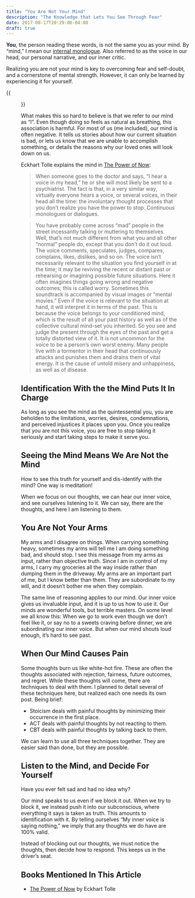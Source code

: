 ```yaml
---
title: "You Are Not Your Mind"
description: "The Knowledge that Lets You See Through Fear"
date: 2017-08-17T20:29:06-04:00
draft: true
---
```

**You**, the person reading these words, is not the same you as your mind. By “mind,” I mean our [internal monologue](https://en.wikipedia.org/wiki/Internal_monologue). Also referred to as the voice in our head, our personal narrative, and our inner critic.

Realizing you are not your mind is key to overcoming fear and self-doubt, and a cornerstone of mental strength. However, it can only be learned by experiencing it for yourself.

{{<figure class="" src="/img/Drawing1-1-300x300.png" title="You are not your mind, but your mind is part of you.">}}

What makes this so hard to believe is that we refer to our mind as “I”. Even though doing so feels as natural as breathing, this association is harmful. For most of us (me included), our mind is often negative. It tells us stories about how our current situation is bad, or lets us know that we are unable to accomplish something, or details the reasons why our loved ones will look down on us.
<!--more-->

Eckhart Tolle explains the mind in [The Power of Now](http://amzn.to/2udmulH):

>When someone goes to the doctor and says, “I hear a voice in my head,” he or she will most likely be sent to a psychiatrist. The fact is that, in a very similar way, virtually everyone hears a voice, or several voices, in their head all the time: the involuntary thought processes that you don’t realize you have the power to stop. Continuous monologues or dialogues.

>You have probably come across “mad” people in the street incessantly talking or muttering to themselves. Well, that’s not much different from what you and all other “normal” people do, except that you don’t do it out loud. The voice comments, speculates, judges, compares, complains, likes, dislikes, and so on. The voice isn’t necessarily relevant to the situation you find yourself in at the time; it may be reviving the recent or distant past or rehearsing or imagining possible future situations. Here it often imagines things going wrong and negative outcomes; this is called worry. Sometimes this soundtrack is accompanied by visual images or “mental movies.” Even if the voice is relevant to the situation at hand, it will interpret it in terms of the past. This is because the voice belongs to your conditioned mind, which is the result of all your past history as well as of the collective cultural mind-set you inherited. So you see and judge the present through the eyes of the past and get a totally distorted view of it. It is not uncommon for the voice to be a person’s own worst enemy. Many people live with a tormentor in their head that continuously attacks and punishes them and drains them of vital energy. It is the cause of untold misery and unhappiness, as well as of disease.

## Identification With the the Mind Puts It In Charge

As long as you see the mind as the quintessential you, you are beholden to the limitations, worries, desires, condemnations, and perceived injustices it places upon you. Once you realize that you are not this voice, you are free to stop taking it seriously and start taking steps to make it serve you.

## Seeing the Mind Means We Are Not the Mind

How to see this truth for yourself and dis-identify with the mind? One way is meditation!

When we focus on our thoughts, we can hear our inner voice, and see ourselves listening to it. We can say, there are the thoughts, and here I am listening to them.

## You Are Not Your Arms

My arms and I disagree on things. When carrying something heavy, sometimes my arms will tell me I am doing something bad, and should stop. I see this message from my arms as input, rather than objective truth. Since I am in control of my arms, I carry my groceries all the way inside rather than dumping them in the driveway. My arms are an important part of me, but I know better than them. They are subordinate to my will, and it doesn’t bother me when they complain.

The same line of reasoning applies to our mind. Our inner voice gives us invaluable input, and it is up to us how to use it. Our minds are wonderful tools, but terrible masters. On some level we all know this: When we go to work even though we don’t feel like it, or say no to a sweets craving before dinner, we are subordinating our inner voice. But when our mind shouts loud enough, it’s hard to see past.

## When Our Mind Causes Pain

Some thoughts burn us like white-hot fire. These are often the thoughts associated with rejection, fairness, future outcomes, and regret. While these thoughts will come, there are techniques to deal with them. I planned to detail several of these techniques here, but realized each one needs its own post. Being brief:

* Stoicism deals with painful thoughts by minimizing their occurrence in the first place.
* ACT deals with painful thoughts by not reacting to them.
* CBT deals with painful thoughts by talking back to them.

We can learn to use all three techniques together. They are easier said than done, but they are possible.

## Listen to the Mind, and Decide For Yourself

Have you ever felt sad and had no idea why?

Our mind speaks to us even if we block it out. When we try to block it, we instead push it into our subconscious, where everything it says is taken as truth. This amounts to identification with it. By telling ourselves “My inner voice is saying nothing,” we imply that any thoughts we do have are 100% valid.

Instead of blocking out our thoughts, we must notice the thoughts, then decide how to respond. This keeps us in the driver’s seat.

## Books Mentioned In This Article

* [The Power of Now](http://amzn.to/2udmulH) by Eckhart Tolle
